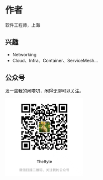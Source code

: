 # 作者

软件工程师，上海

## 兴趣

- Networking
- Cloud、Infra、Container、ServiceMesh...

## 公众号

发一些我的闲唠叨，闲得无聊可以关注。
<div  align="left">
	<img src="./assets/qrcode-v2.png" width = "250"  align=center />
</div>

<div style="display: none">

第一章《云原生》 done
第二章《极致网络》done
第三章《Linux 内核》done
第四章《负载均衡》 
第五章《分布式事务》
第六章《分布式共识》

第七章《容器编排技术》
第八章《服务网格》 done
第九章《可观测技术》done
第十章《gitops 》

</div>

